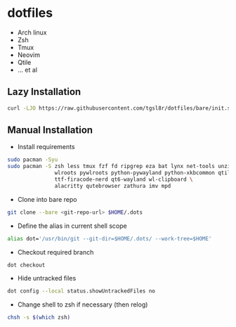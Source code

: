 # dotfiles

* Arch linux
* Zsh
* Tmux
* Neovim
* Qtile
* ... et al


## Lazy Installation
```sh
curl -LJO https://raw.githubusercontent.com/tgsl8r/dotfiles/bare/init.sh | /bin/bash
```

## Manual Installation

* Install requirements
```sh
sudo pacman -Syu
sudo pacman -S zsh less tmux fzf fd ripgrep eza bat lynx net-tools unzip \ 
               wlroots pywlroots python-pywayland python-xkbcommon qtile \
               ttf-firacode-nerd qt6-wayland wl-clipboard \
               alacritty qutebrowser zathura imv mpd
```

* Clone into bare repo
```sh 
git clone --bare <git-repo-url> $HOME/.dots
```

* Define the alias in current shell scope
```sh
alias dot='/usr/bin/git --git-dir=$HOME/.dots/ --work-tree=$HOME'
```

* Checkout required branch
```sh
dot checkout
```

* Hide untracked files
```sh
dot config --local status.showUntrackedFiles no
```

* Change shell to zsh if necessary (then relog)
```sh
chsh -s $(which zsh)
```
